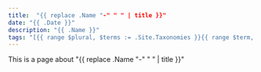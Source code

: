 ```yaml
---
title:  "{{ replace .Name "-" " " | title }}"
date: "{{ .Date }}"
description: "{{ .Name }}"
tags: "[{{ range $plural, $terms := .Site.Taxonomies }}{{ range $term, $val := $terms }}"{{ printf "%s" $term }}",{{ end }}{{ end }}]"
---
```


This is a page about "{{ replace .Name "-" " " | title }}"
